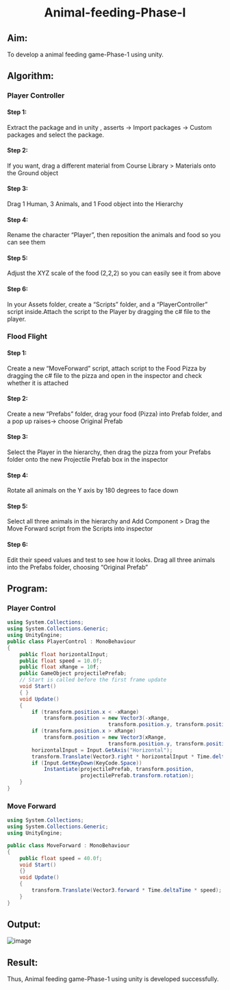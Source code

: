# <p align="center">Animal-feeding-Phase-I</p>
## Aim: 
To develop a animal feeding game-Phase-1 using unity.
## Algorithm:
### Player Controller
#### Step 1: 
Extract the package and in unity , asserts -> Import packages -> Custom packages and select the package. 
#### Step 2: 
If you want, drag a different material from Course Library > Materials onto the Ground object
#### Step 3: 
Drag 1 Human, 3 Animals, and 1 Food object into the Hierarchy
#### Step 4: 
Rename the character “Player”, then reposition the animals and food so you can see them
#### Step 5: 
Adjust the XYZ scale of the food (2,2,2) so you can easily see it from above
#### Step 6: 
In your Assets folder, create a “Scripts” folder, and a “PlayerController” script inside.Attach the script to the Player by dragging the c# file to the player.

### Flood Flight
#### Step 1: 
Create a new “MoveForward” script, attach script to the Food Pizza by dragging the c# file to the pizza and open in the inspector and check whether it is attached
#### Step 2: 
Create a new “Prefabs” folder, drag your food (Pizza) into Prefab folder, and a pop up raises-> choose Original Prefab
#### Step 3: 
Select the Player in the hierarchy, then drag the pizza from your Prefabs folder onto the new Projectile Prefab box in the inspector
#### Step 4: 
Rotate all animals on the Y axis by 180 degrees to face down
#### Step 5: 
Select all three animals in the hierarchy and Add Component > Drag the Move Forward script from the Scripts into inspector
#### Step 6: 
Edit their speed values and test to see how it looks. Drag all three animals into the Prefabs folder, choosing “Original Prefab”

## Program:
### Player Control
```c#
using System.Collections;
using System.Collections.Generic;
using UnityEngine;
public class PlayerControl : MonoBehaviour
{
    public float horizontalInput;
    public float speed = 10.0f;
    public float xRange = 10f;
    public GameObject projectilePrefab;
    // Start is called before the first frame update
    void Start()
    { }
    void Update()
    {
        if (transform.position.x < -xRange)
            transform.position = new Vector3(-xRange,
                                 transform.position.y, transform.position.z);
        if (transform.position.x > xRange)
            transform.position = new Vector3(xRange,
                                 transform.position.y, transform.position.z);
        horizontalInput = Input.GetAxis("Horizontal");
        transform.Translate(Vector3.right * horizontalInput * Time.deltaTime * speed);
        if (Input.GetKeyDown(KeyCode.Space))
            Instantiate(projectilePrefab, transform.position,
                        projectilePrefab.transform.rotation);
    }
}
```
### Move Forward
```c#
using System.Collections;
using System.Collections.Generic;
using UnityEngine;

public class MoveForward : MonoBehaviour
{
    public float speed = 40.0f;
    void Start()
    {}
    void Update()
    {
        transform.Translate(Vector3.forward * Time.deltaTime * speed);
    }
}
```

## Output:
![image](https://github.com/SanjayKumarAIML/Animal-feeding-Phase-I/assets/93427246/138f7309-1e81-4c51-8c8c-ed3239860081)

## Result:
Thus, Animal feeding game-Phase-1 using unity is developed successfully.

